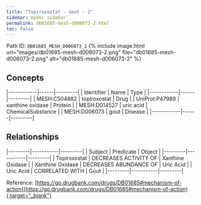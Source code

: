 ```yaml
---
title: "Topiroxostat - Gout - 2"
sidebar: mydoc_sidebar
permalink: db01685-mesh-d006073-2.html
toc: false 
---
```



Path ID: `DB01685_MESH_D006073_2`
{% include image.html url="images/db01685-mesh-d006073-2.png" file="db01685-mesh-d006073-2.png" alt="db01685-mesh-d006073-2" %}

## Concepts

|------------|------|---------|
| Identifier | Name | Type    |
|------------|------|---------|
| MESH:C504882 | topiroxostat | Drug |
| UniProt:P47989 | xanthine oxidase | Protein |
| MESH:D014527 | uric acid | ChemicalSubstance |
| MESH:D006073 | gout | Disease |
|------------|------|---------|

## Relationships

|---------|-----------|---------|
| Subject | Predicate | Object  |
|---------|-----------|---------|
| Topiroxostat | DECREASES ACTIVITY OF | Xanthine Oxidase |
| Xanthine Oxidase | DECREASES ABUNDANCE OF | Uric Acid |
| Uric Acid | CORRELATED WITH | Gout |
|---------|-----------|---------|

Reference: [https://go.drugbank.com/drugs/DB01685#mechanism-of-action](https://go.drugbank.com/drugs/DB01685#mechanism-of-action){:target="_blank"}